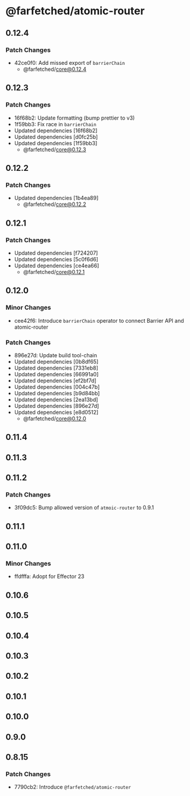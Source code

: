 # @farfetched/atomic-router

## 0.12.4

### Patch Changes

- 42ce0f0: Add missed export of `barrierChain`
  - @farfetched/core@0.12.4

## 0.12.3

### Patch Changes

- 16f68b2: Update formatting (bump prettier to v3)
- 1f59bb3: Fix race in `barrierChain`
- Updated dependencies [16f68b2]
- Updated dependencies [d0fc25b]
- Updated dependencies [1f59bb3]
  - @farfetched/core@0.12.3

## 0.12.2

### Patch Changes

- Updated dependencies [1b4ea89]
  - @farfetched/core@0.12.2

## 0.12.1

### Patch Changes

- Updated dependencies [f724207]
- Updated dependencies [5c0f6d6]
- Updated dependencies [ce4ea66]
  - @farfetched/core@0.12.1

## 0.12.0

### Minor Changes

- cee42f6: Introduce `barrierChain` operator to connect Barrier API and atomic-router

### Patch Changes

- 896e27d: Update build tool-chain
- Updated dependencies [0b8df65]
- Updated dependencies [7331eb8]
- Updated dependencies [66991a0]
- Updated dependencies [ef2bf7d]
- Updated dependencies [004c47b]
- Updated dependencies [b9d84bb]
- Updated dependencies [2ea13bd]
- Updated dependencies [896e27d]
- Updated dependencies [e8d0512]
  - @farfetched/core@0.12.0

## 0.11.4

## 0.11.3

## 0.11.2

### Patch Changes

- 3f09dc5: Bump allowed version of `atmoic-router` to 0.9.1

## 0.11.1

## 0.11.0

### Minor Changes

- ffdfffa: Adopt for Effector 23

## 0.10.6

## 0.10.5

## 0.10.4

## 0.10.3

## 0.10.2

## 0.10.1

## 0.10.0

## 0.9.0

## 0.8.15

### Patch Changes

- 7790cb2: Introduce `@farfetched/atomic-router`
